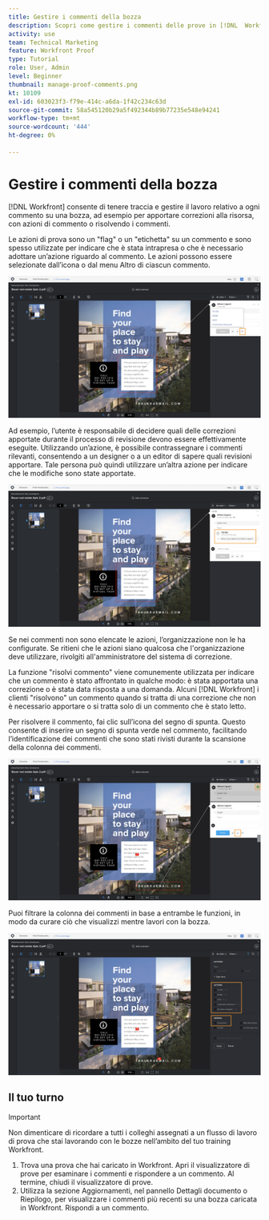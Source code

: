 ```yaml
---
title: Gestire i commenti della bozza
description: Scopri come gestire i commenti delle prove in [!DNL  Workfront] applicando azioni di commento, risolvendo i commenti e filtrando la colonna commenti.
activity: use
team: Technical Marketing
feature: Workfront Proof
type: Tutorial
role: User, Admin
level: Beginner
thumbnail: manage-proof-comments.png
kt: 10109
exl-id: 603023f3-f79e-414c-a6da-1f42c234c63d
source-git-commit: 58a545120b29a5f492344b89b77235e548e94241
workflow-type: tm+mt
source-wordcount: '444'
ht-degree: 0%

---
```


# Gestire i commenti della bozza

[!DNL Workfront] consente di tenere traccia e gestire il lavoro relativo a ogni commento su una bozza, ad esempio per apportare correzioni alla risorsa, con azioni di commento o risolvendo i commenti.

Le azioni di prova sono un &quot;flag&quot; o un &quot;etichetta&quot; su un commento e sono spesso utilizzate per indicare che è stata intrapresa o che è necessario adottare un’azione riguardo al commento. Le azioni possono essere selezionate dall’icona o dal menu Altro di ciascun commento.

![Immagine di una bozza nel visualizzatore di correzione con l’icona del flag evidenziata sul commento e le azioni di prova disponibili visibili.](assets/manage-comments-1.png)

Ad esempio, l’utente è responsabile di decidere quali delle correzioni apportate durante il processo di revisione devono essere effettivamente eseguite. Utilizzando un’azione, è possibile contrassegnare i commenti rilevanti, consentendo a un designer o a un editor di sapere quali revisioni apportare. Tale persona può quindi utilizzare un’altra azione per indicare che le modifiche sono state apportate.

![Immagine di una bozza nel visualizzatore di correzione con il [!UICONTROL Da fare] azione bozza evidenziata nel commento.](assets/manage-comments-2.png)

Se nei commenti non sono elencate le azioni, l’organizzazione non le ha configurate. Se ritieni che le azioni siano qualcosa che l&#39;organizzazione deve utilizzare, rivolgiti all&#39;amministratore del sistema di correzione.

La funzione &quot;risolvi commento&quot; viene comunemente utilizzata per indicare che un commento è stato affrontato in qualche modo: è stata apportata una correzione o è stata data risposta a una domanda. Alcuni [!DNL Workfront] i clienti &quot;risolvono&quot; un commento quando si tratta di una correzione che non è necessario apportare o si tratta solo di un commento che è stato letto.

Per risolvere il commento, fai clic sull’icona del segno di spunta. Questo consente di inserire un segno di spunta verde nel commento, facilitando l’identificazione dei commenti che sono stati rivisti durante la scansione della colonna dei commenti.

![Immagine di una bozza nel visualizzatore di correzione con l’icona del segno di spunta evidenziata sul commento.](assets/manage-comments-4.png)

Puoi filtrare la colonna dei commenti in base a entrambe le funzioni, in modo da curare ciò che visualizzi mentre lavori con la bozza.

![Un’immagine del commento filtra nel visualizzatore di correzione con il [!UICONTROL Azioni] e [!UICONTROL Generale] opzioni di filtro evidenziate.](assets/manage-comments-3.png)

## Il tuo turno

>[!IMPORTANT]
>
>Non dimenticare di ricordare a tutti i colleghi assegnati a un flusso di lavoro di prova che stai lavorando con le bozze nell’ambito del tuo training Workfront.


1. Trova una prova che hai caricato in Workfront. Apri il visualizzatore di prove per esaminare i commenti e rispondere a un commento. Al termine, chiudi il visualizzatore di prove.
1. Utilizza la sezione Aggiornamenti, nel pannello Dettagli documento o Riepilogo, per visualizzare i commenti più recenti su una bozza caricata in Workfront. Rispondi a un commento.


<!--
## Learn more
* Create and manage proof comments
-->

